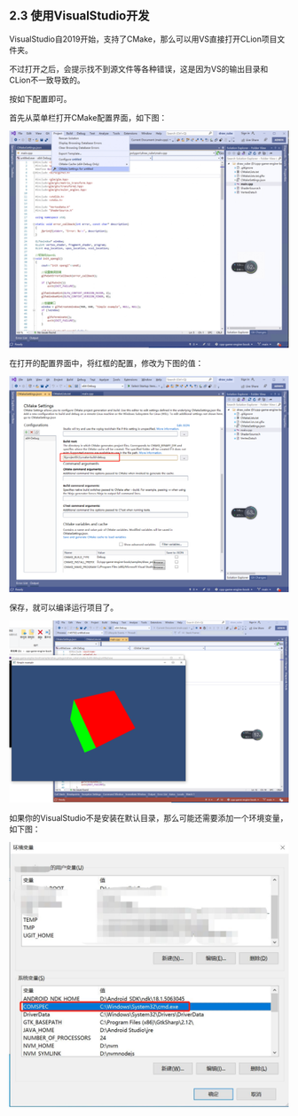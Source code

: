 ## 2.3 使用VisualStudio开发

VisualStudio自2019开始，支持了CMake，那么可以用VS直接打开CLion项目文件夹。

不过打开之后，会提示找不到源文件等各种错误，这是因为VS的输出目录和CLion不一致导致的。

按如下配置即可。

首先从菜单栏打开CMake配置界面，如下图：

![](../../imgs/opengl_dev_env/dev_with_vs/open_cmake_setting.jpg)

在打开的配置界面中，将红框的配置，修改为下图的值：

![](../../imgs/opengl_dev_env/dev_with_vs/sync_clion_output_dir.png)

保存，就可以编译运行项目了。

![](../../imgs/opengl_dev_env/dev_with_vs/vs_run_success.png)

如果你的VisualStudio不是安装在默认目录，那么可能还需要添加一个环境变量，如下图：

![](../../imgs/opengl_dev_env/dev_with_vs/set_cmd_env.jpg)